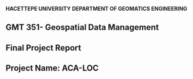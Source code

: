 **HACETTEPE UNIVERSITY DEPARTMENT OF GEOMATICS ENGINEERING**
## **GMT 351- Geospatial Data Management**
## **Final Project Report**

## Project Name: ACA-LOC
